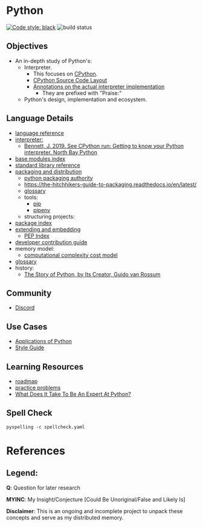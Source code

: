 # Python
[![Code style: black](https://img.shields.io/badge/code%20style-black-000000.svg)](https://github.com/psf/black)
![build status](https://github.com/praisetompane/python/actions/workflows/python.yaml/badge.svg) <br>

## Objectives
- An in-depth study of Python's:
  - Interpreter.
    - This focuses on [CPython](https://github.com/python/cpython).
    - [CPython Source Code Layout](https://devguide.python.org/internals/exploring/)
    - [Annotations on the actual interpreter implementation](https://github.com/praisetompane/python_implementation_study_cpython)
      - They are prefixed with "Praise:" 
  - Python's design, implementation and ecosystem.

## Language Details
- [language reference](https://docs.python.org/3.11/reference/index.html#reference*index)
- [interpreter:](https://github.com/python/cpython)
  - [Bennett, J. 2019. See CPython run: Getting to know your Python interpreter. North Bay Python](https://www.youtube.com/watch?v=tzYhv61piNY)
- [base modules index](https://docs.python.org/3/py-modindex.html)
- [standard library reference](https://docs.python.org/3.11/library/index.html)
- [packaging and distribution](https://packaging.python.org/en/latest/)
  - [python packaging authority](https://www.pypa.io/en/latest/)
  - https://the-hitchhikers-guide-to-packaging.readthedocs.io/en/latest/
  - [glossary](https://packaging.python.org/en/latest/glossary/)
  - tools:
    - [pip](https://pypi.org/project/pip/)
    - [pipenv](https://pipenv.pypa.io/en/latest/)
  - structuring projects:
- [package index](https://pypi.org)
- [extending and embedding](https://docs.python.org/3.11/extending/index.html)
  - [PEP Index](https://www.python.org/dev/peps/)
- [developer contribution guide](https://devguide.python.org/)
- memory model:
  - [computational complexity cost model](https://ocw.mit.edu/courses/6-006-introduction-to-algorithms-fall-2011/pages/readings/python-cost-model/)
- [glossary](https://docs.python.org/3.11/glossary.html)
- history:
  - [The Story of Python, by Its Creator, Guido van Rossum](https://www.youtube.com/watch?v=J0Aq44Pze-w)

## Community
- [Discord](https://discuss.python.org)

## Use Cases
- [Applications of Python](https://www.python.org/about/apps/)
- [Style Guide](https://peps.python.org/pep-0008/)

## Learning Resources
- [roadmap](https://roadmap.sh/python)
- [practice problems](https://www.hackerrank.com/domains/python?filters%5Bstatus%5D%5B%5D=unsolved&badge_type=python)
- [What Does It Take To Be An Expert At Python?](https://www.youtube.com/watch?v=7lmCu8wz8ro)

## Spell Check
```shell
pyspelling -c spellcheck.yaml
```

# References

## Legend:
**Q**: Question for later research

**MYINC**: My Insight/Conjecture [Could Be Unoriginal/False and Likely Is]

**Disclaimer**: This is an ongoing and incomplete project to unpack these concepts and serve as my distributed memory.